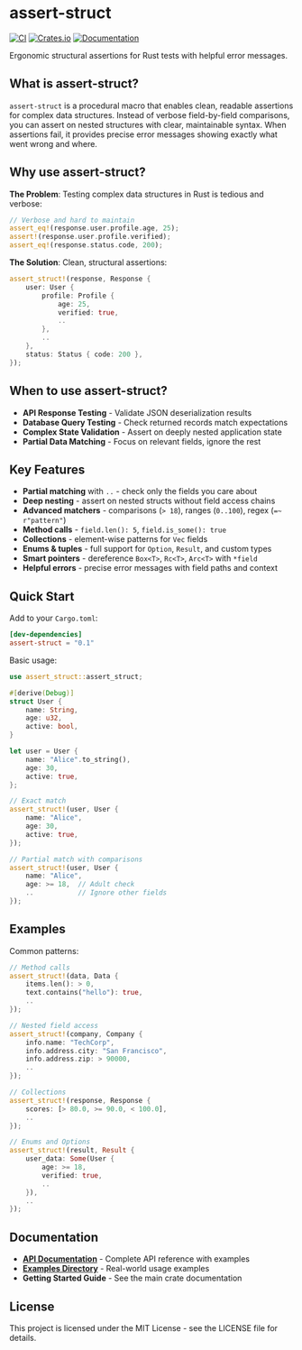 # assert-struct

[![CI](https://github.com/carllerche/assert-struct/workflows/CI/badge.svg?branch=main)](https://github.com/carllerche/assert-struct/actions)
[![Crates.io](https://img.shields.io/crates/v/assert-struct.svg)](https://crates.io/crates/assert-struct)
[![Documentation](https://docs.rs/assert-struct/badge.svg)](https://docs.rs/assert-struct)

Ergonomic structural assertions for Rust tests with helpful error messages.

## What is assert-struct?

`assert-struct` is a procedural macro that enables clean, readable assertions for complex data structures. Instead of verbose field-by-field comparisons, you can assert on nested structures with clear, maintainable syntax. When assertions fail, it provides precise error messages showing exactly what went wrong and where.

## Why use assert-struct?

**The Problem**: Testing complex data structures in Rust is tedious and verbose:

```rust
// Verbose and hard to maintain
assert_eq!(response.user.profile.age, 25);
assert!(response.user.profile.verified);
assert_eq!(response.status.code, 200);
```

**The Solution**: Clean, structural assertions:

```rust
assert_struct!(response, Response {
    user: User {
        profile: Profile {
            age: 25,
            verified: true,
            ..
        },
        ..
    },
    status: Status { code: 200 },
});
```

## When to use assert-struct?

- **API Response Testing** - Validate JSON deserialization results
- **Database Query Testing** - Check returned records match expectations  
- **Complex State Validation** - Assert on deeply nested application state
- **Partial Data Matching** - Focus on relevant fields, ignore the rest

## Key Features

- **Partial matching** with `..` - check only the fields you care about
- **Deep nesting** - assert on nested structs without field access chains
- **Advanced matchers** - comparisons (`> 18`), ranges (`0..100`), regex (`=~ r"pattern"`)
- **Method calls** - `field.len(): 5`, `field.is_some(): true`
- **Collections** - element-wise patterns for `Vec` fields
- **Enums & tuples** - full support for `Option`, `Result`, and custom types
- **Smart pointers** - dereference `Box<T>`, `Rc<T>`, `Arc<T>` with `*field`
- **Helpful errors** - precise error messages with field paths and context

## Quick Start

Add to your `Cargo.toml`:

```toml
[dev-dependencies]
assert-struct = "0.1"
```

Basic usage:

```rust
use assert_struct::assert_struct;

#[derive(Debug)]
struct User {
    name: String,
    age: u32,
    active: bool,
}

let user = User {
    name: "Alice".to_string(),
    age: 30,
    active: true,
};

// Exact match
assert_struct!(user, User {
    name: "Alice",
    age: 30,
    active: true,
});

// Partial match with comparisons
assert_struct!(user, User {
    name: "Alice", 
    age: >= 18,  // Adult check
    ..           // Ignore other fields
});
```

## Examples

Common patterns:

```rust
// Method calls
assert_struct!(data, Data {
    items.len(): > 0,
    text.contains("hello"): true,
    ..
});

// Nested field access
assert_struct!(company, Company {
    info.name: "TechCorp",
    info.address.city: "San Francisco",
    info.address.zip: > 90000,
    ..
});

// Collections
assert_struct!(response, Response {
    scores: [> 80.0, >= 90.0, < 100.0],
    ..
});

// Enums and Options
assert_struct!(result, Result {
    user_data: Some(User {
        age: >= 18,
        verified: true,
        ..
    }),
    ..
});
```

## Documentation

- **[API Documentation](https://docs.rs/assert-struct)** - Complete API reference with examples
- **[Examples Directory](examples/)** - Real-world usage examples
- **Getting Started Guide** - See the main crate documentation

## License

This project is licensed under the MIT License - see the LICENSE file for details.